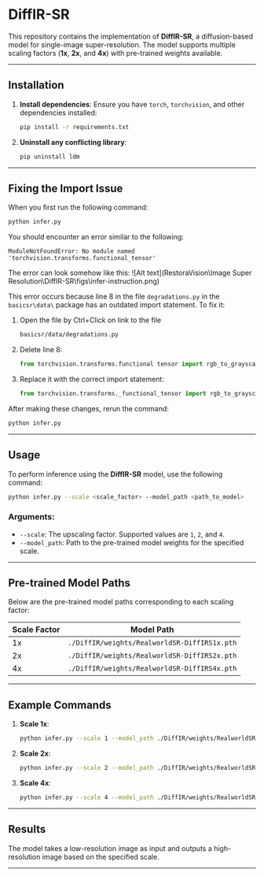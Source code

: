 # DiffIR-SR

This repository contains the implementation of **DiffIR-SR**, a diffusion-based model for single-image super-resolution. The model supports multiple scaling factors (**1x**, **2x**, and **4x**) with pre-trained weights available.

---

## Installation

1. **Install dependencies**:
   Ensure you have `torch`, `torchvision`, and other dependencies installed:
   ```bash
   pip install -r requirements.txt
   ```

2. **Uninstall any conflicting library**:
   ```bash
   pip uninstall ldm
   ```

---

## Fixing the Import Issue

When you first run the following command:

```bash
python infer.py
```

You should encounter an error similar to the following:

```
ModuleNotFoundError: No module named 'torchvision.transforms.functional_tensor'
```

The error can look somehow like this:
![Alt text](RestoraVision\Image Super Resolution\DiffIR-SR\figs\infer-instruction.png)

This error occurs because line 8 in the file `degradations.py` in the `basicsr\data\` package has an outdated import statement. To fix it:

1. Open the file by Ctrl+Click on link to the file 
   ```bash
   basicsr/data/degradations.py
   ```
2. Delete line 8:
   ```python
   from torchvision.transforms.functional tensor import rgb_to_grayscale
   ```
3. Replace it with the correct import statement:
   ```python
   from torchvision.transforms._functional_tensor import rgb_to_grayscale
   ```

After making these changes, rerun the command:

```bash
python infer.py
```

---

## Usage

To perform inference using the **DiffIR-SR** model, use the following command:

```bash
python infer.py --scale <scale_factor> --model_path <path_to_model>
```

### Arguments:
- `--scale`: The upscaling factor. Supported values are `1`, `2`, and `4`.
- `--model_path`: Path to the pre-trained model weights for the specified scale.

---

## Pre-trained Model Paths

Below are the pre-trained model paths corresponding to each scaling factor:

| Scale Factor | Model Path                                 |
|--------------|--------------------------------------------|
| 1x           | `./DiffIR/weights/RealworldSR-DiffIRS1x.pth` |
| 2x           | `./DiffIR/weights/RealworldSR-DiffIRS2x.pth` |
| 4x           | `./DiffIR/weights/RealworldSR-DiffIRS4x.pth` |

---

## Example Commands

1. **Scale 1x**:
   ```bash
   python infer.py --scale 1 --model_path ./DiffIR/weights/RealworldSR-DiffIRS1x.pth
   ```

2. **Scale 2x**:
   ```bash
   python infer.py --scale 2 --model_path ./DiffIR/weights/RealworldSR-DiffIRS2x.pth
   ```

3. **Scale 4x**:
   ```bash
   python infer.py --scale 4 --model_path ./DiffIR/weights/RealworldSR-DiffIRS4x.pth
   ```

---

## Results

The model takes a low-resolution image as input and outputs a high-resolution image based on the specified scale.

---
